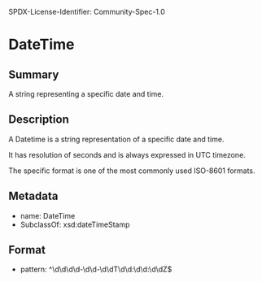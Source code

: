 SPDX-License-Identifier: Community-Spec-1.0

# DateTime

## Summary

A string representing a specific date and time.

## Description

A Datetime is a string representation of a specific date and time.

It has resolution of seconds and is always expressed in UTC timezone.

The specific format is one of the most commonly used ISO-8601 formats.

## Metadata

- name: DateTime
- SubclassOf: xsd:dateTimeStamp

## Format

- pattern: ^\d\d\d\d-\d\d-\d\dT\d\d:\d\d:\d\dZ$
